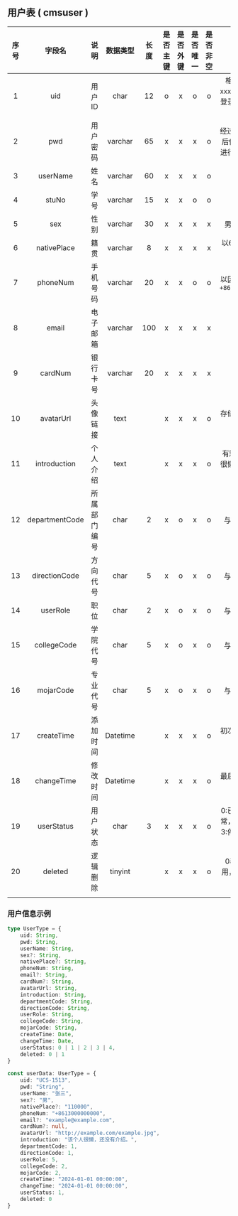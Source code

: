 ## 用户表 ( cmsuser )

| 序号 | 字段名 | 说明 | 数据类型 | 长度 | 是否主键 | 是否外键 | 是否唯一 | 是否非空 | 备注 |
|:---:|:---:|:---:|:---:|:---:|:---:|:---:|:---:|:---:|:---:|
| 1 | uid | 用户ID | char | 12 | o | x | o | o | 格式为`xxxx-xxxx`，同时作为登录系统所用的账号 |
| 2 | pwd | 用户密码 | varchar | 65 | x | x  | x | o | 经过`base64`编码后使用`SHA-512`进行加密后存入 |
| 3 | userName | 姓名 | varchar | 60 | x | x | x | o |  |
| 4 | stuNo | 学号 | varchar | 15 | x | x | o | o |  |
| 5 | sex | 性别 | varchar | 30 | x | x | x | x | 男 / 女 / 其他 |
| 6 | nativePlace | 籍贯 | varchar | 8 | x | x | x | x | 以6位地址码存储 |
| 7 | phoneNum | 手机号码 | varchar | 20 | x | x | o | o | 以区号存储，如`+8613000000000` |
| 8 | email | 电子邮箱 | varchar | 100 | x | x | x | x |  |
| 9 | cardNum | 银行卡号 | varchar | 20 | x | x | x | x |  |
| 10 | avatarUrl | 头像链接 | text |  | x | x | x | o | 存储图床返回的地址 |
| 11 | introduction | 个人介绍 | text |  | x | x | x | o | 有默认值“该人很懒，还没有介绍。” |
| 12 | departmentCode | 所属部门编号 | char | 2 | x | o | x | o | 与部门表关联 |
| 13 | directionCode | 方向代号 | char | 5 | x | o | x | o | 与方向表关联 |
| 14 | userRole | 职位 | char | 2 | x | o | x | o | 与职位表关联 |
| 15 | collegeCode | 学院代号 | char | 5 | x | o | x | o | 与学院表关联 |
| 16 | mojarCode | 专业代号 | char | 5 | x | o | x | o | 与专业表关联 |
| 17 | createTime | 添加时间 | Datetime |  | x | x | x | o | 初次添加时的时间 |
| 18 | changeTime | 修改时间 | Datetime |  | x | x | x | o | 最后修改时的时间 |
| 19 | userStatus | 用户状态 | char | 3 | x | x | x | o | 0:已离职，1:正常，2:已退休，3:停职中，4:已辞退 |
| 20 | deleted | 逻辑删除 | tinyint |  | x | x | x | o | 0表示仍在使用，1表示已删除 |
|  | 

### 用户信息示例
```TypeScript
type UserType = {
    uid: String,
    pwd: String,
    userName: String,
    sex?: String,
    nativePlace?: String,
    phoneNum: String,
    email?: String,
    cardNum?: String,
    avatarUrl: String,
    introduction: String,
    departmentCode: String,
    directionCode: String,
    userRole: String,
    collegeCode: String,
    mojarCode: String,
    createTime: Date,
    changeTime: Date,
    userStatus: 0 | 1 | 2 | 3 | 4,
    deleted: 0 | 1
}

const userData: UserType = {
    uid: "UCS-1513",
    pwd: "String",
    userName: "张三",
    sex?: "男",
    nativePlace?: "110000",
    phoneNum: "+8613000000000",
    email?: "example@example.com",
    cardNum?: null,
    avatarUrl: "http://example.com/example.jpg",
    introduction: "该个人很懒，还没有介绍。",
    departmentCode: 1,
    directionCode: 1,
    userRole: 5,
    collegeCode: 2,
    mojarCode: 2,
    createTime: "2024-01-01 00:00:00",
    changeTime: "2024-01-01 00:00:00",
    userStatus: 1,
    deleted: 0
}
```